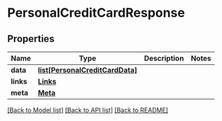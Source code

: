 # PersonalCreditCardResponse

## Properties
Name | Type | Description | Notes
------------ | ------------- | ------------- | -------------
**data** | [**list[PersonalCreditCardData]**](PersonalCreditCardData.md) |  | 
**links** | [**Links**](Links.md) |  | 
**meta** | [**Meta**](Meta.md) |  | 

[[Back to Model list]](../README.md#documentation-for-models) [[Back to API list]](../README.md#documentation-for-api-endpoints) [[Back to README]](../README.md)

